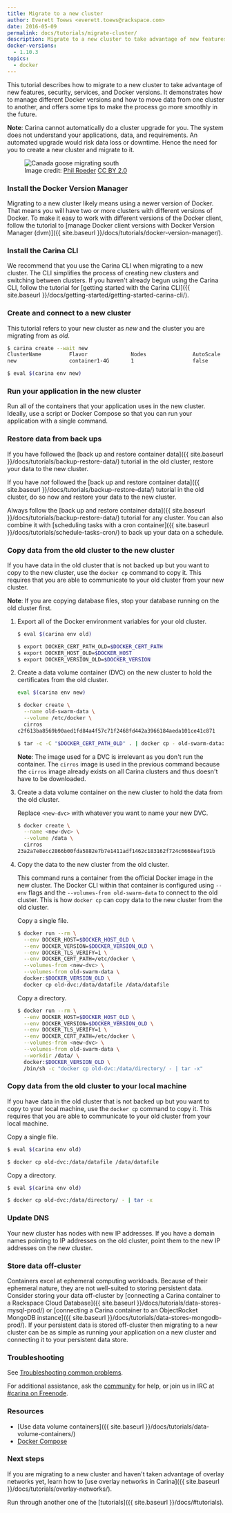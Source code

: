 ```yaml
---
title: Migrate to a new cluster
author: Everett Toews <everett.toews@rackspace.com>
date: 2016-05-09
permalink: docs/tutorials/migrate-cluster/
description: Migrate to a new cluster to take advantage of new features, security, services, and Docker versions
docker-versions:
  - 1.10.3
topics:
  - docker
---
```


This tutorial describes how to migrate to a new cluster to take advantage of new features, security, services, and Docker versions. It demonstrates how to manage different Docker versions and how to move data from one cluster to another, and offers some tips to make the process go more smoothly in the future.

**Note**: Carina cannot automatically do a cluster upgrade for you. The system does not understand your applications, data, and requirements. An automated upgrade would risk data loss or downtime. Hence the need for you to create a new cluster and migrate to it.

<figure>
  <img src="{% asset_path migrate-cluster/migrate.jpg %}" alt="Canada goose migrating south" title="Canada goose migrating south"/>
  <figcaption>
  Image credit: <a href="https://www.flickr.com/photos/tabor-roeder/" target="_blank_">Phil Roeder</a>
  <a href="https://creativecommons.org/licenses/by/2.0/" target="_blank_">CC BY 2.0</a>
  </figcaption>
</figure>

### Install the Docker Version Manager

Migrating to a new cluster likely means using a newer version of Docker. That means you will have two or more clusters with different versions of Docker. To make it easy to work with different versions of the Docker client, follow the tutorial to [manage Docker client versions with Docker Version Manager (dvm)]({{ site.baseurl }}/docs/tutorials/docker-version-manager/).

### Install the Carina CLI

We recommend that you use the Carina CLI when migrating to a new cluster. The CLI simplifies the process of creating new clusters and switching between clusters. If you haven't already begun using the Carina CLI, follow the tutorial for [getting started with the Carina CLI]({{ site.baseurl }}/docs/getting-started/getting-started-carina-cli/).

### Create and connect to a new cluster

This tutorial refers to your new cluster as *new* and the cluster you are migrating from as *old*.

```bash
$ carina create --wait new
ClusterName         Flavor              Nodes               AutoScale           Status
new                 container1-4G       1                   false               active

$ eval $(carina env new)
```

### Run your application in the new cluster

Run all of the containers that your application uses in the new cluster. Ideally, use a script or Docker Compose so that you can run your application with a single command.

### Restore data from back ups

If you have followed the [back up and restore container data]({{ site.baseurl }}/docs/tutorials/backup-restore-data/) tutorial in the old cluster, restore your data to the new cluster.

If you have *not* followed the [back up and restore container data]({{ site.baseurl }}/docs/tutorials/backup-restore-data/) tutorial in the old cluster, do so now and restore your data to the new cluster.

Always follow the [back up and restore container data]({{ site.baseurl }}/docs/tutorials/backup-restore-data/) tutorial for any cluster. You can also combine it with [scheduling tasks with a cron container]({{ site.baseurl }}/docs/tutorials/schedule-tasks-cron/) to back up your data on a schedule.

### Copy data from the old cluster to the new cluster

If you have data in the old cluster that is not backed up but you want to copy to the new cluster, use the `docker cp` command to copy it. This requires that you are able to communicate to your old cluster from your new cluster.

**Note**: If you are copying database files, stop your database running on the old cluster first.

1. Export all of the Docker environment variables for your old cluster.

    ```bash
    $ eval $(carina env old)

    $ export DOCKER_CERT_PATH_OLD=$DOCKER_CERT_PATH
    $ export DOCKER_HOST_OLD=$DOCKER_HOST
    $ export DOCKER_VERSION_OLD=$DOCKER_VERSION
    ```

1. Create a data volume container (DVC) on the new cluster to hold the certificates from the old cluster.

    ```bash
    eval $(carina env new)

    $ docker create \
      --name old-swarm-data \
      --volume /etc/docker \
      cirros
    c2f613ba8569b90aed1fd84a4f57c71f2468fd442a3966184aeda101ce41c871

    $ tar -c -C "$DOCKER_CERT_PATH_OLD" . | docker cp - old-swarm-data:/etc/docker/
    ```

    **Note**: The image used for a DVC is irrelevant as you don't run the container. The `cirros` image is used in the previous command because the `cirros` image already exists on all Carina clusters and thus doesn't have to be downloaded.

1. Create a data volume container on the new cluster to hold the data from the old cluster.

    Replace `<new-dvc>` with whatever you want to name your new DVC.

    ```bash
    $ docker create \
      --name <new-dvc> \
      --volume /data \
      cirros
    23a2a7e8ecc2866b00fda5882e7b7e1411adf1462c183162f724c6668eaf191b
    ```

1. Copy the data to the new cluster from the old cluster.

    This command runs a container from the official Docker image in the new cluster. The Docker CLI within that container is configured using `--env` flags and the `--volumes-from old-swarm-data` to connect to the old cluster. This is how `docker cp` can copy data to the new cluster from the old cluster.

    Copy a single file.

    ```bash
    $ docker run --rm \
      --env DOCKER_HOST=$DOCKER_HOST_OLD \
      --env DOCKER_VERSION=$DOCKER_VERSION_OLD \
      --env DOCKER_TLS_VERIFY=1 \
      --env DOCKER_CERT_PATH=/etc/docker \
      --volumes-from <new-dvc> \
      --volumes-from old-swarm-data \
      docker:$DOCKER_VERSION_OLD \
      docker cp old-dvc:/data/datafile /data/datafile
    ```

    Copy a directory.

    ```bash
    $ docker run --rm \
      --env DOCKER_HOST=$DOCKER_HOST_OLD \
      --env DOCKER_VERSION=$DOCKER_VERSION_OLD \
      --env DOCKER_TLS_VERIFY=1 \
      --env DOCKER_CERT_PATH=/etc/docker \
      --volumes-from <new-dvc> \
      --volumes-from old-swarm-data \
      --workdir /data/ \
      docker:$DOCKER_VERSION_OLD \
      /bin/sh -c "docker cp old-dvc:/data/directory/ - | tar -x"
    ```

### Copy data from the old cluster to your local machine

If you have data in the old cluster that is not backed up but you want to copy to your local machine, use the `docker cp` command to copy it. This requires that you are able to communicate to your old cluster from your local machine.

Copy a single file.

```bash
$ eval $(carina env old)

$ docker cp old-dvc:/data/datafile /data/datafile
```

Copy a directory.

```bash
$ eval $(carina env old)

$ docker cp old-dvc:/data/directory/ - | tar -x
```

### Update DNS

Your new cluster has nodes with new IP addresses. If you have a domain names pointing to IP addresses on the old cluster, point them to the new IP addresses on the new cluster.

### Store data off-cluster

Containers excel at ephemeral computing workloads. Because of their ephemeral nature, they are not well-suited to storing persistent data. Consider storing your data off-cluster by [connecting a Carina container to a Rackspace Cloud Database]({{ site.baseurl }}/docs/tutorials/data-stores-mysql-prod/) or [connecting a Carina container to an ObjectRocket MongoDB instance]({{ site.baseurl }}/docs/tutorials/data-stores-mongodb-prod/). If your persistent data is stored off-cluster then migrating to a new cluster can be as simple as running your application on a new cluster and connecting it to your persistent data store.

### Troubleshooting

See [Troubleshooting common problems]({{site.baseurl}}/docs/troubleshooting/common-problems/).

For additional assistance, ask the [community](https://community.getcarina.com/) for help, or join us in IRC at [#carina on Freenode](http://webchat.freenode.net/?channels=carina).

### Resources

* [Use data volume containers]({{ site.baseurl }}/docs/tutorials/data-volume-containers/)
* [Docker Compose](https://docs.docker.com/compose/)

### Next steps

If you are migrating to a new cluster and haven't taken advantage of overlay networks yet, learn how to [use overlay networks in Carina]({{ site.baseurl }}/docs/tutorials/overlay-networks/).

Run through another one of the [tutorials]({{ site.baseurl }}/docs/#tutorials).
